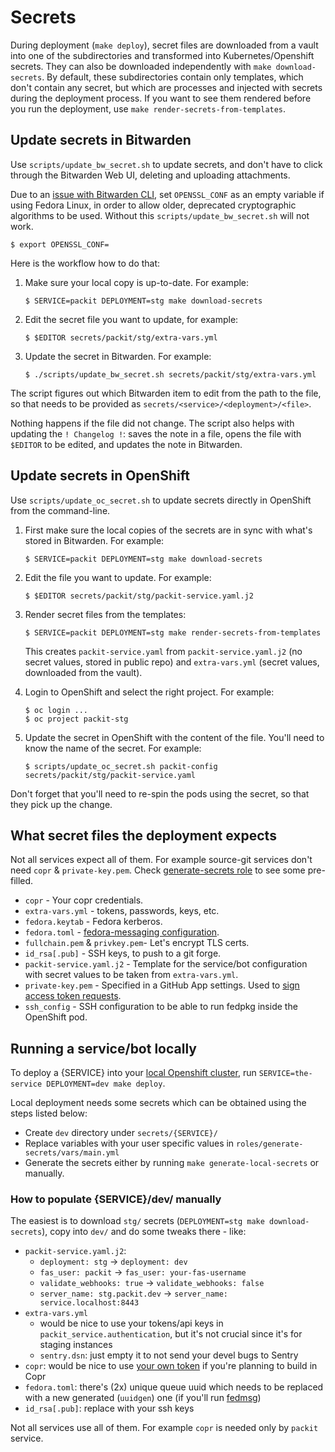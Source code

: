 # Secrets

During deployment (`make deploy`), secret files are downloaded from a vault
into one of the subdirectories and transformed into Kubernetes/Openshift secrets.
They can also be downloaded independently with `make download-secrets`.
By default, these subdirectories contain only templates, which don't contain any secret,
but which are processes and injected with secrets during the deployment process.
If you want to see them rendered before you run the deployment,
use `make render-secrets-from-templates`.

## Update secrets in Bitwarden

Use `scripts/update_bw_secret.sh` to update secrets, and don't have to click
through the Bitwarden Web UI, deleting and uploading attachments.

Due to an [issue with Bitwarden
CLI](https://github.com/bitwarden/clients/issues/2726), set `OPENSSL_CONF` as
an empty variable if using Fedora Linux, in order to allow older, deprecated
cryptographic algorithms to be used. Without this
`scripts/update_bw_secret.sh` will not work.

    $ export OPENSSL_CONF=

Here is the workflow how to do that:

1. Make sure your local copy is up-to-date. For example:

   ```
   $ SERVICE=packit DEPLOYMENT=stg make download-secrets
   ```

2. Edit the secret file you want to update, for example:

   ```
   $ $EDITOR secrets/packit/stg/extra-vars.yml
   ```

3. Update the secret in Bitwarden. For example:

   ```
   $ ./scripts/update_bw_secret.sh secrets/packit/stg/extra-vars.yml
   ```

The script figures out which Bitwarden item to edit from the path to the file,
so that needs to be provided as `secrets/<service>/<deployment>/<file>`.

Nothing happens if the file did not change. The script also helps with
updating the `! Changelog !`: saves the note in a file, opens the file with
`$EDITOR` to be edited, and updates the note in Bitwarden.

## Update secrets in OpenShift

Use `scripts/update_oc_secret.sh` to update secrets directly in OpenShift from
the command-line.

1. First make sure the local copies of the secrets are in sync
   with what's stored in Bitwarden. For example:

   ```
   $ SERVICE=packit DEPLOYMENT=stg make download-secrets
   ```

2. Edit the file you want to update. For example:

   ```
   $ $EDITOR secrets/packit/stg/packit-service.yaml.j2
   ```

3. Render secret files from the templates:

   ```
   $ SERVICE=packit DEPLOYMENT=stg make render-secrets-from-templates
   ```

   This creates `packit-service.yaml` from `packit-service.yaml.j2`
   (no secret values, stored in public repo) and `extra-vars.yml`
   (secret values, downloaded from the vault).

4. Login to OpenShift and select the right project. For example:

   ```
   $ oc login ...
   $ oc project packit-stg
   ```

5. Update the secret in OpenShift with the content of the file. You'll need to
   know the name of the secret. For example:

   ```
   $ scripts/update_oc_secret.sh packit-config secrets/packit/stg/packit-service.yaml
   ```

Don't forget that you'll need to re-spin the pods using the secret, so that
they pick up the change.

## What secret files the deployment expects

Not all services expect all of them. For example source-git services don't need `copr` & `private-key.pem`.
Check [generate-secrets role](../roles/generate-secrets/files) to see some pre-filled.

- `copr` - Your copr credentials.
- `extra-vars.yml` - tokens, passwords, keys, etc.
- `fedora.keytab` - Fedora kerberos.
- `fedora.toml` - [fedora-messaging configuration](https://fedora-messaging.readthedocs.io/en/stable/configuration.html).
- `fullchain.pem` & `privkey.pem`- Let's encrypt TLS certs.
- `id_rsa[.pub]` - SSH keys, to push to a git forge.
- `packit-service.yaml.j2` - Template for the service/bot configuration with secret values to be taken from `extra-vars.yml`.
- `private-key.pem` - Specified in a GitHub App settings. Used to [sign access token requests](https://developer.github.com/apps/building-github-apps/authenticating-with-github-apps/#authenticating-as-a-github-app).
- `ssh_config` - SSH configuration to be able to run fedpkg inside the OpenShift pod.

## Running a service/bot locally

To deploy a {SERVICE} into your [local Openshift cluster](../docs/testing-changes.md),
run `SERVICE=the-service DEPLOYMENT=dev make deploy`.

Local deployment needs some secrets which can be obtained using the steps listed below:

- Create `dev` directory under `secrets/{SERVICE}/`
- Replace variables with your user specific values in `roles/generate-secrets/vars/main.yml`
- Generate the secrets either by running `make generate-local-secrets` or manually.

### How to populate {SERVICE}/dev/ manually

The easiest is to download `stg/` secrets (`DEPLOYMENT=stg make download-secrets`),
copy into `dev/` and do some tweaks there - like:

- `packit-service.yaml.j2`:
  - `deployment: stg` -> `deployment: dev`
  - `fas_user: packit` -> `fas_user: your-fas-username`
  - `validate_webhooks: true` -> `validate_webhooks: false`
  - `server_name: stg.packit.dev` -> `server_name: service.localhost:8443`
- `extra-vars.yml`
  - would be nice to use your tokens/api keys in `packit_service.authentication`, but it's not crucial since it's for staging instances
  - `sentry.dsn`: just empty it to not send your devel bugs to Sentry
- `copr`: would be nice to use [your own token](https://copr.fedorainfracloud.org/api/) if you're planning to build in Copr
- `fedora.toml`: there's (2x) unique queue uuid which needs to be replaced with a new generated (`uuidgen`) one
  (if you'll run [fedmsg](https://github.com/packit/packit-service-fedmsg))
- `id_rsa[.pub]`: replace with your ssh keys

Not all services use all of them. For example `copr` is needed only by `packit` service.
